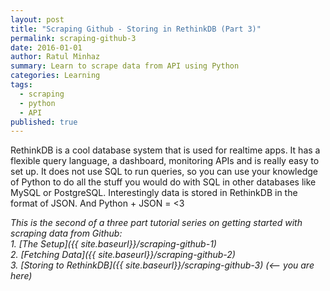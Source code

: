 ```yaml
---
layout: post
title: "Scraping Github - Storing in RethinkDB (Part 3)"
permalink: scraping-github-3
date: 2016-01-01
author: Ratul Minhaz
summary: Learn to scrape data from API using Python
categories: Learning
tags:
  - scraping
  - python
  - API
published: true
---
```


RethinkDB is a cool database system that is used for realtime apps. It has a flexible query language, a dashboard, monitoring APIs and is really easy to set up. It does not use SQL to run queries, so you can use your knowledge of Python to do all the stuff you would do with SQL in other databases like MySQL or PostgreSQL. Interestingly data is stored in RethinkDB in the format of JSON. And Python + JSON = <3
<!--more-->

*This is the second of a three part tutorial series on getting started with scraping data from Github:*<br>
*1. [The Setup]({{ site.baseurl}}/scraping-github-1)*<br>
*2. [Fetching Data]({{ site.baseurl}}/scraping-github-2)*<br>
*3. [Storing to RethinkDB]({{ site.baseurl}}/scraping-github-3) (<-- you are here)*<br>

